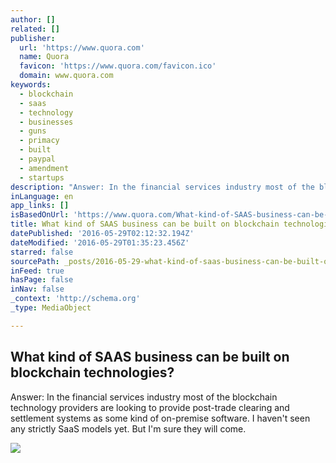 ```yaml
---
author: []
related: []
publisher:
  url: 'https://www.quora.com'
  name: Quora
  favicon: 'https://www.quora.com/favicon.ico'
  domain: www.quora.com
keywords:
  - blockchain
  - saas
  - technology
  - businesses
  - guns
  - primacy
  - built
  - paypal
  - amendment
  - startups
description: "Answer: In the financial services industry most of the blockchain technology providers are looking to provide post-trade clearing and settlement systems as some kind of on-premise software. I haven't seen any strictly SaaS models yet. But I'm sure they will come."
inLanguage: en
app_links: []
isBasedOnUrl: 'https://www.quora.com/What-kind-of-SAAS-business-can-be-built-on-blockchain-technologies'
title: What kind of SAAS business can be built on blockchain technologies?
datePublished: '2016-05-29T02:12:32.194Z'
dateModified: '2016-05-29T01:35:23.456Z'
starred: false
sourcePath: _posts/2016-05-29-what-kind-of-saas-business-can-be-built-on-blockchain-techno.md
inFeed: true
hasPage: false
inNav: false
_context: 'http://schema.org'
_type: MediaObject

---
```

<article style=""><h1>What kind of SAAS business can be built on blockchain technologies?</h1><p>Answer: In the financial services industry most of the blockchain technology providers are looking to provide post-trade clearing and settlement systems as some kind of on-premise software. I haven't seen any strictly SaaS models yet. But I'm sure they will come.</p><img src="https://qsf.is.quoracdn.net/-images.new_grid.fb_share_default.pnge6dde9cfa6e03c43.png" /></article>